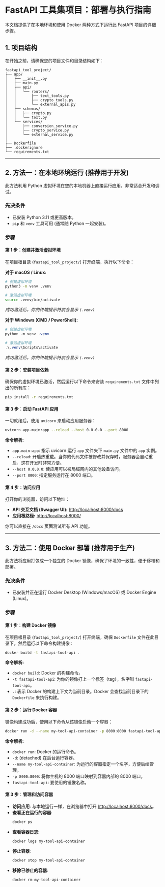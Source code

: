 # FastAPI 工具集项目：部署与执行指南

本文档提供了在本地环境和使用 Docker 两种方式下运行此 FastAPI 项目的详细步骤。

## 1. 项目结构

在开始之前，请确保您的项目文件和目录结构如下：

```
fastapi_tool_project/
├── app/
│   ├── __init__.py
│   ├── main.py
│   ├── api/
│   │   └── routers/
│   │       ├── text_tools.py
│   │       ├── crypto_tools.py
│   │       └── external_apis.py
│   ├── schemas/
│   │   ├── crypto.py
│   │   └── text.py
│   └── services/
│       ├── conversion_service.py
│       ├── crypto_service.py
│       └── external_service.py
│
├── Dockerfile
├── .dockerignore
└── requirements.txt
```

---

## 2. 方法一：在本地环境运行 (推荐用于开发)

此方法利用 Python 虚拟环境在您的本地机器上直接运行应用，非常适合开发和调试。

### 先决条件

*   已安装 Python 3.11 或更高版本。
*   `pip` 和 `venv` 工具可用 (通常随 Python 一起安装)。

### 步骤

#### 第 1 步：创建并激活虚拟环境

在项目根目录 (`fastapi_tool_project/`) 打开终端，执行以下命令：

**对于 macOS / Linux:**
```bash
# 创建虚拟环境
python3 -m venv .venv

# 激活虚拟环境
source .venv/bin/activate
```
*成功激活后，你的终端提示符前会显示 `(.venv)`*

**对于 Windows (CMD / PowerShell):**
```powershell
# 创建虚拟环境
python -m venv .venv

# 激活虚拟环境
.\.venv\Scripts\activate
```
*成功激活后，你的终端提示符前会显示 `(.venv)`*


#### 第 2 步：安装项目依赖

确保你的虚拟环境已激活，然后运行以下命令来安装 `requirements.txt` 文件中列出的所有库：
```bash
pip install -r requirements.txt
```

#### 第 3 步：启动 FastAPI 应用

一切就绪后，使用 `uvicorn` 来启动应用服务器：
```bash
uvicorn app.main:app --reload --host 0.0.0.0 --port 8000
```
**命令解析:**
- `app.main:app`: 指示 uvicorn 运行 `app` 文件夹下 `main.py` 文件中的 `app` 实例。
- `--reload`: 开启热重载。当你的代码文件被修改并保存时，服务器会自动重启，这在开发时非常方便。
- `--host 0.0.0.0`: 使应用可以被局域网内的其他设备访问。
- `--port 8000`: 指定服务运行在 8000 端口。

#### 第 4 步：访问应用

打开你的浏览器，访问以下地址：
- **API 交互文档 (Swagger UI):** [http://localhost:8000/docs](http://localhost:8000/docs)
- **应用根路径:** [http://localhost:8000/](http://localhost:8000/)

你可以直接在 `/docs` 页面测试所有 API 功能。

---

## 3. 方法二：使用 Docker 部署 (推荐用于生产)

此方法将应用打包成一个独立的 Docker 镜像，确保了环境的一致性，便于移植和部署。

### 先决条件

*   已安装并正在运行 Docker Desktop (Windows/macOS) 或 Docker Engine (Linux)。

### 步骤

#### 第 1 步：构建 Docker 镜像

在项目根目录 (`fastapi_tool_project/`) 打开终端，确保 `Dockerfile` 文件在此目录下。然后运行以下命令构建镜像：
```bash
docker build -t fastapi-tool-api .
```
**命令解析:**
- `docker build`: Docker 的构建命令。
- `-t fastapi-tool-api`: 为你的镜像打上一个标签（tag），名字叫 `fastapi-tool-api`。
- `.`: 表示 Docker 的构建上下文为当前目录。Docker 会查找当前目录下的 `Dockerfile` 来执行构建。

#### 第 2 步：运行 Docker 容器

镜像构建成功后，使用以下命令从该镜像启动一个容器：
```bash
docker run -d --name my-tool-api-container -p 8000:8000 fastapi-tool-api
```
**命令解析:**
- `docker run`: Docker 的运行命令。
- `-d`: (detached) 在后台运行容器。
- `--name my-tool-api-container`: 为运行的容器指定一个名字，方便后续管理。
- `-p 8000:8000`: 将你主机的 8000 端口映射到容器内部的 8000 端口。
- `fastapi-tool-api`: 要使用的镜像名称。

#### 第 3 步：管理和访问容器

*   **访问应用**: 与本地运行一样，在浏览器中打开 [http://localhost:8000/docs](http://localhost:8000/docs)。
*   **查看正在运行的容器**:
    ```bash
    docker ps
    ```
*   **查看容器日志**:
    ```bash
    docker logs my-tool-api-container
    ```
*   **停止容器**:
    ```bash
    docker stop my-tool-api-container
    ```
*   **移除已停止的容器**:
    ```bash
    docker rm my-tool-api-container
    ```
